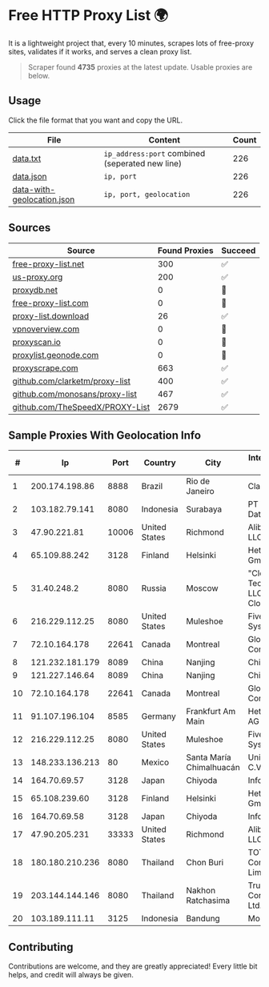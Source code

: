 
# Free HTTP Proxy List 🌍

It is a lightweight project that, every 10 minutes, scrapes lots of free-proxy sites, validates if it works, and serves a clean proxy list.


> Scraper found **4735** proxies at the latest update. Usable proxies are below.

## Usage

Click the file format that you want and copy the URL.


|File|Content|Count|
|----|-------|-----|
|[data.txt](https://raw.githubusercontent.com/themiralay/Proxy-List-World/master/data.txt)|`ip_address:port` combined (seperated new line)|226|
|[data.json](https://raw.githubusercontent.com/themiralay/Proxy-List-World/master/data.json)|`ip, port`|226|
|[data-with-geolocation.json](https://raw.githubusercontent.com/themiralay/Proxy-List-World/master/data-with-geolocation.json)|`ip, port, geolocation`|226|

## Sources

|Source|Found Proxies|Succeed|
|------|-------------|-------|
|[free-proxy-list.net](https://free-proxy-list.net)|300|✅|
|[us-proxy.org](https://www.us-proxy.org)|200|✅|
|[proxydb.net](http://proxydb.net)|0|🚫|
|[free-proxy-list.com](https://free-proxy-list.com/?page=&port=&type%5B%5D=http&type%5B%5D=https&up_time=0&search=Search)|0|🚫|
|[proxy-list.download](https://www.proxy-list.download/HTTP)|26|✅|
|[vpnoverview.com](https://vpnoverview.com/privacy/anonymous-browsing/free-proxy-servers)|0|🚫|
|[proxyscan.io](https://www.proxyscan.io)|0|🚫|
|[proxylist.geonode.com](https://proxylist.geonode.com/api/proxy-list?limit=300&page=1&sort_by=lastChecked&sort_type=desc&protocols=http,https)|0|🚫|
|[proxyscrape.com](https://api.proxyscrape.com/v2/?request=displayproxies&protocol=http&timeout=10000&country=all&ssl=all&anonymity=all)|663|✅|
|[github.com/clarketm/proxy-list](https://raw.githubusercontent.com/clarketm/proxy-list/master/proxy-list-raw.txt)|400|✅|
|[github.com/monosans/proxy-list](https://raw.githubusercontent.com/monosans/proxy-list/main/proxies/http.txt)|467|✅|
|[github.com/TheSpeedX/PROXY-List](https://raw.githubusercontent.com/TheSpeedX/PROXY-List/master/http.txt)|2679|✅|


## Sample Proxies With Geolocation Info

|#|Ip|Port|Country|City|Internet Service Provider|
|-|--|----|-------|----|-------------------------|
|1|200.174.198.86|8888|Brazil|Rio de Janeiro|Claro S.A|
|2|103.182.79.141|8080|Indonesia|Surabaya|PT Cybernet Data Multimedia|
|3|47.90.221.81|10006|United States|Richmond|Alibaba.com LLC|
|4|65.109.88.242|3128|Finland|Helsinki|Hetzner Online GmbH|
|5|31.40.248.2|8080|Russia|Moscow|"Cloud Technologies" LLC trading as Cloud.ru|
|6|216.229.112.25|8080|United States|Muleshoe|Five Area Systems, LLC|
|7|72.10.164.178|22641|Canada|Montreal|GloboTech Communications|
|8|121.232.181.179|8089|China|Nanjing|Chinanet|
|9|121.227.146.64|8089|China|Nanjing|China Telecom|
|10|72.10.164.178|22641|Canada|Montreal|GloboTech Communications|
|11|91.107.196.104|8585|Germany|Frankfurt Am Main|Hetzner Online AG|
|12|216.229.112.25|8080|United States|Muleshoe|Five Area Systems, LLC|
|13|148.233.136.213|80|Mexico|Santa María Chimalhuacán|Uninet S.A. de C.V.|
|14|164.70.69.57|3128|Japan|Chiyoda|InfoSphere|
|15|65.108.239.60|3128|Finland|Helsinki|Hetzner Online GmbH|
|16|164.70.69.58|3128|Japan|Chiyoda|InfoSphere|
|17|47.90.205.231|33333|United States|Richmond|Alibaba.com LLC|
|18|180.180.210.236|8080|Thailand|Chon Buri|TOT Public Company Limited|
|19|203.144.144.146|8080|Thailand|Nakhon Ratchasima|True Internet Corporation CO. Ltd.|
|20|103.189.111.11|3125|Indonesia|Bandung|Morizt ID|



## Contributing

Contributions are welcome, and they are greatly appreciated! Every
little bit helps, and credit will always be given.


